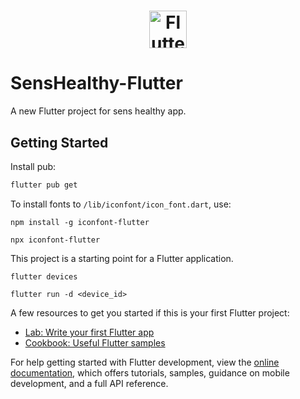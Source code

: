 <a href="https://flutter.dev/">
  <h1 align="center">
    <picture>
      <source media="(prefers-color-scheme: dark)" srcset="https://storage.googleapis.com/cms-storage-bucket/6e19fee6b47b36ca613f.png">
      <img style="height: 60px" alt="Flutter" src="https://storage.googleapis.com/cms-storage-bucket/c823e53b3a1a7b0d36a9.png">
    </picture>
  </h1>
</a>

# SensHealthy-Flutter

A new Flutter project for sens healthy app.

## Getting Started

Install pub:

```bash
flutter pub get
```

To install fonts to `/lib/iconfont/icon_font.dart`, use:

```shell
npm install -g iconfont-flutter

npx iconfont-flutter
```

This project is a starting point for a Flutter application.

```shell
flutter devices

flutter run -d <device_id>
```

A few resources to get you started if this is your first Flutter project:

- [Lab: Write your first Flutter app](https://docs.flutter.dev/get-started/codelab)
- [Cookbook: Useful Flutter samples](https://docs.flutter.dev/cookbook)

For help getting started with Flutter development, view the
[online documentation](https://docs.flutter.dev/), which offers tutorials,
samples, guidance on mobile development, and a full API reference.

